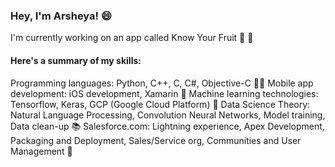 ### Hey, I'm Arsheya! 😄

I'm currently working on an app called Know Your Fruit 🍎 🍌 

#### Here's a summary of my skills: 

Programming languages:         Python, C++, C, C#, Objective-C 👩‍💻 
Mobile app development:        iOS development, Xamarin 📱 
Machine learning technologies: Tensorflow, Keras, GCP (Google Cloud Platform) 🤖 
Data Science Theory:           Natural Language Processing, Convolution Neural Networks, Model training, Data clean-up 📚 
Salesforce.com:                Lightning experience, Apex Development, Packaging and Deployment, Sales/Service org, Communities and User Management 🧠 




<!--
**a76jain/a76jain** is a ✨ _special_ ✨ repository because its `README.md` (this file) appears on your GitHub profile.

Here are some ideas to get you started:

- 🔭 I’m currently working on ...
- 🌱 I’m currently learning ...
- 👯 I’m looking to collaborate on ...
- 🤔 I’m looking for help with ...
- 💬 Ask me about ...
- 📫 How to reach me: ...
- 😄 Pronouns: ...
- ⚡ Fun fact: ...
-->
